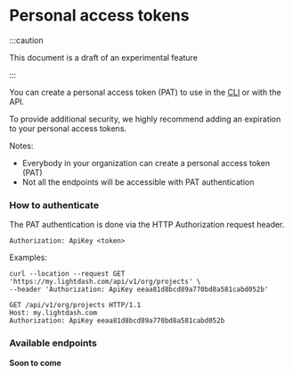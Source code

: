 # Personal access tokens

:::caution

This document is a draft of an experimental feature

:::

You can create a personal access token (PAT) to use in the [CLI](../get-started/setup-lightdash/get-project-lightdash-ready.mdx) or
with the API.

To provide additional security, we highly recommend adding an expiration to your personal access tokens.

Notes:

* Everybody in your organization can create a personal access token (PAT)
* Not all the endpoints will be accessible with PAT authentication

### How to authenticate

The PAT authentication is done via the HTTP Authorization request header.

```
Authorization: ApiKey <token>
```

Examples:

```
curl --location --request GET 'https://my.lightdash.com/api/v1/org/projects' \
--header 'Authorization: ApiKey eeaa81d8bcd89a770bd8a581cabd052b'
```

```
GET /api/v1/org/projects HTTP/1.1
Host: my.lightdash.com
Authorization: ApiKey eeaa81d8bcd89a770bd8a581cabd052b
```


### Available endpoints

**Soon to come**
